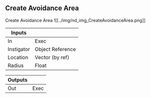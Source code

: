 ## Create Avoidance Area
Create Avoidance Area
![[../img/nd_img_CreateAvoidanceArea.png]]

|Inputs||
|--|--|
| In | Exec |
| Instigator | Object Reference |
| Location | Vector (by ref) |
| Radius | Float |

|Outputs||
|--|--|
| Out | Exec |
